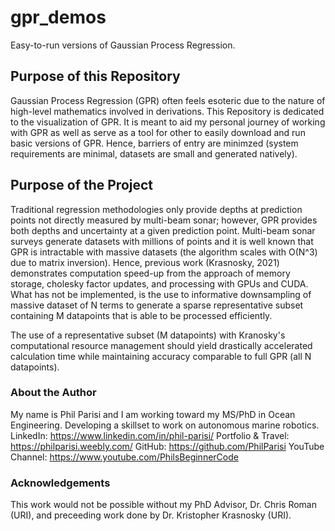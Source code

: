 # gpr_demos
Easy-to-run versions of Gaussian Process Regression.

## Purpose of this Repository
Gaussian Process Regression (GPR) often feels esoteric due to the nature of high-level mathematics involved in derivations. This Repository is dedicated to the visualization of GPR. It is meant to aid my personal journey of working with GPR as well as serve as a tool for other to easily download and run basic versions of GPR. Hence, barriers of entry are minimzed (system requirements are minimal, datasets are small and generated natively).

## Purpose of the Project 
Traditional regression methodologies only provide depths at prediction points not directly measured by multi-beam sonar; however, GPR provides both depths and uncertainty at a given prediction point. Multi-beam sonar surveys generate datasets with millions of points and it is well known that GPR is intractable with massive datasets (the algorithm scales with O(N^3) due to matrix inversion). Hence, previous work (Krasnosky, 2021) demonstrates computation speed-up from the approach of memory storage, cholesky factor updates, and processing with GPUs and CUDA. What has not be implemented, is the use to informative downsampling of massive dataset of N terms to generate a sparse representative subset containing M datapoints that is able to be processed efficiently.

The use of a representative subset (M datapoints) with Kranosky's computational resource management should yield drastically accelerated calculation time while maintaining accuracy comparable to full GPR (all N datapoints).

### About the Author
My name is Phil Parisi and I am working toward my MS/PhD in Ocean Engineering. Developing a skillset to work on autonomous marine robotics.
LinkedIn: https://www.linkedin.com/in/phil-parisi/
Portfolio & Travel: https://philparisi.weebly.com/
GitHub: https://github.com/PhilParisi
YouTube Channel: https://www.youtube.com/PhilsBeginnerCode

### Acknowledgements
This work would not be possible without my PhD Advisor, Dr. Chris Roman (URI), and preceeding work done by Dr. Kristopher Krasnosky (URI). 

